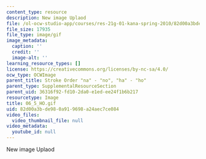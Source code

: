 ```yaml
---
content_type: resource
description: New image Uplaod
file: /ol-ocw-studio-app/courses/res-21g-01-kana-spring-2010/82d00a3bde980a919698a24aec7ce084_06_5_HO.gif
file_size: 17935
file_type: image/gif
image_metadata:
  caption: ''
  credit: ''
  image-alt: ''
learning_resource_types: []
license: https://creativecommons.org/licenses/by-nc-sa/4.0/
ocw_type: OCWImage
parent_title: Stroke Order "na" - "no", "ha" - "ho"
parent_type: SupplementalResourceSection
parent_uid: 36316f92-fd10-2da0-e1ed-ee24f1b6b217
resourcetype: Image
title: 06_5_HO.gif
uid: 82d00a3b-de98-0a91-9698-a24aec7ce084
video_files:
  video_thumbnail_file: null
video_metadata:
  youtube_id: null
---
```

New image Uplaod